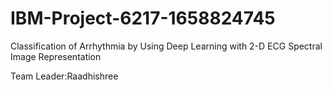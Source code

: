 # IBM-Project-6217-1658824745
Classification of Arrhythmia by Using Deep Learning with 2-D ECG Spectral Image Representation

Team Leader:Raadhishree

